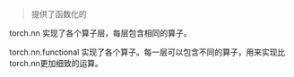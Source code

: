 > 提供了函数化的


torch.nn 实现了各个算子层，每层包含相同的算子。

torch.nn.functional 实现了各个算子。每一层可以包含不同的算子，用来实现比torch.nn更加细致的运算。

